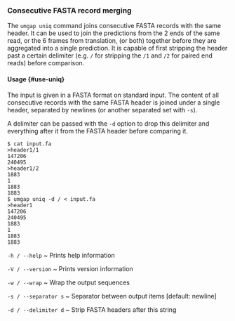 ### Consecutive FASTA record merging

The `umgap uniq` command joins consecutive FASTA records with the same
header. It can be used to join the predictions from the 2 ends of the
same read, or the 6 frames from translation, (or both) together before
they are aggregated into a single prediction. It is capable of first
stripping the header past a certain delimiter (e.g. `/` for stripping
the `/1` and `/2` for paired end reads) before comparison.

#### Usage {#use-uniq}

The input is given in a FASTA format on standard input. The content
of all consecutive records with the same FASTA header is joined under
a single header, separated by newlines (or another separated set with
`-s`).

A delimiter can be passed with the `-d` option to drop this delimiter
and everything after it from the FASTA header before comparing it.

```shell
$ cat input.fa
>header1/1
147206
240495
>header1/2
1883
1
1883
1883
$ umgap uniq -d / < input.fa
>header1
147206
240495
1883
1
1883
1883
```

`-h / --help`
  ~ Prints help information

`-V / --version`
  ~ Prints version information

`-w / --wrap`
  ~ Wrap the output sequences

`-s / --separator s`
  ~ Separator between output items [default: newline]

`-d / --delimiter d`
  ~ Strip FASTA headers after this string
